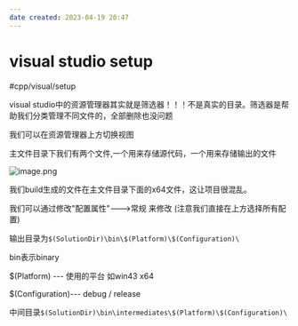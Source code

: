 ```yaml
---
date created: 2023-04-19 20:47
---
```


# visual studio setup

#cpp/visual/setup

visual studio中的资源管理器其实就是筛选器！！！不是真实的目录。筛选器是帮助我们分类管理不同文件的，全部删除也没问题

我们可以在资源管理器上方切换视图

主文件目录下我们有两个文件,一个用来存储源代码，一个用来存储输出的文件

![image.png](https://s2.loli.net/2023/01/12/UBY5AMSpDJmqHh6.png)

我们build生成的文件在主文件目录下面的x64文件，这让项目很混乱。

我们可以通过修改"配置属性"--->常规  来修改 (注意我们直接在上方选择所有配置)

输出目录为`$(SolutionDir)\bin\$(Platform)\$(Configuration)\`

bin表示binary

$(Platform) --- 使用的平台 如win43 x64

$(Configuration)--- debug / release

中间目录`$(SolutionDir)\bin\intermediates\$(Platform)\$(Configuration)\`
